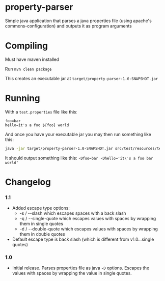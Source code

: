 # property-parser
Simple java application that parses a java properties file (using apache's commons-configuration) and outputs it as program arguments

# Compiling

Must have maven installed

Run `mvn clean package`

This creates an executable jar at `target/property-parser-1.0-SNAPSHOT.jar`

# Running

With a `test.properties` file like this:

```
foo=bar
hello=it's a foo ${foo} world
```

And once you have your executable jar you may then run something like this:

```bash
java -jar target/property-parser-1.0-SNAPSHOT.jar src/test/resources/test.properties
```

It should output something like this: `-Dfoo=bar -Dhello='it\'s a foo bar world'`

# Changelog

### 1.1

* Added escape type options:
    * -s / --slash which escapes spaces with a back slash
    * -q / --single-quote which escapes values with spaces by wrapping them in single quotes
    * -d / --double-quote which escapes values with spaces by wrapping them in double quotes
* Default escape type is back slash (which is different from v1.0...single quotes)

### 1.0

* Initial release. Parses properties file as java `-D` options. Escapes the values with spaces by wrapping the value in single quotes.
